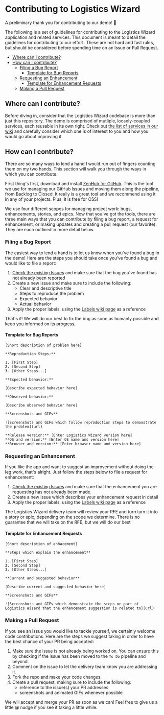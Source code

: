 # Contributing to Logistics Wizard

A preliminary thank you for contributing to our demo! :tada:

The following is a set of guidelines for contributing to the Logistics Wizard application and related services. This document is meant to detail the guidelines for contributing to our effort. These are not hard and fast rules, but should be considered before spending time on an Issue or Pull Request.

<!-- START doctoc generated TOC please keep comment here to allow auto update -->
<!-- DON'T EDIT THIS SECTION, INSTEAD RE-RUN doctoc TO UPDATE -->


- [Where can I contribute?](#where-can-i-contribute)
- [How can I contribute?](#how-can-i-contribute)
  - [Filing a Bug Report](#filing-a-bug-report)
    - [Template for Bug Reports](#template-for-bug-reports)
  - [Requesting an Enhancement](#requesting-an-enhancement)
    - [Template for Enhancement Requests](#template-for-enhancement-requests)
  - [Making a Pull Request](#making-a-pull-request)

<!-- END doctoc generated TOC please keep comment here to allow auto update -->

## Where can I contribute?

Before diving in, consider that the Logistics Wizard codebase is more than just this repository. The demo is comprised of mutliple, loosely-coupled services, each reusable in its own right. Check out [the list of services in our wiki](https://github.com/IBM-Bluemix/logistics-wizard/wiki/Services) and carefully consider which one is of interest to you and how you would go about improving it.

## How can I contribute?

There are so many ways to lend a hand I would run out of fingers counting them on my two hands. This section will walk you through the ways in which you can contribute.

First thing's first, download and install [ZenHub for GitHub](https://www.zenhub.io/). This is the tool we use for managing our GitHub Issues and moving them along the pipeline, from Backlog to Closed. It really is a great tool and we recommend using it in any of your projects. Plus, it is free for OSS!

We use four different scopes for managing project work: bugs, enhancements, stories, and epics. Now that you've got the tools, there are three main ways that you can contribute by filing a bug report, a request for enhancement, or making updates and creating a pull request (our favorite). They are each outlined in more detail below.

### Filing a Bug Report

The easiest way to lend a hand is to let us know when you've found a bug in the demo! Here are the steps you should take once you've found a bug and would like to file a report:

1. [Check the existing Issues](https://github.com/IBM-Bluemix/logistics-wizard/issues) and make sure that the bug you've found has not already been reported
2. Create a new issue and make sure to include the following:
	- Clear and descriptive title
	- Steps to reproduce the problem
	- Expected behavior
	- Actual behavior
3. Apply the proper labels, using the [Labels wiki page](https://github.com/IBM-Bluemix/logistics-wizard/wiki/Labels) as a reference

That's it! We will do our best to fix the bug as soon as humanly possible and keep you informed on its progress.

#### Template for Bug Reports

```
[Short description of problem here]

**Reproduction Steps:**

1. [First Step]
2. [Second Step]
3. [Other Steps...]

**Expected behavior:**

[Describe expected behavior here]

**Observed behavior:**

[Describe observed behavior here]

**Screenshots and GIFs**

![Screenshots and GIFs which follow reproduction steps to demonstrate the problem](url)

**Release version:** [Enter Logistics Wizard version here]
**OS and version:** [Enter OS name and version here]
**Browser and version:** [Enter browser name and version here]
```

### Requesting an Enhancement

If you like the app and want to suggest an improvement without doing the leg work, that's alright. Just follow the steps below to file a request for enhancement:

1. [Check the existing Issues](https://github.com/IBM-Bluemix/logistics-wizard/issues) and make sure that the enhancement you are requesting has not already been made.
2. Create a new issue which describes your enhancement request in detail
3. Apply the proper labels, using the [Labels wiki page](https://github.com/IBM-Bluemix/logistics-wizard/wiki/Labels) as a reference

The Logistics Wizard delivery team will review your RFE and turn turn it into a story or epic, depending on the scope we determine. There is no guarantee that we will take on the RFE, but we will do our best

#### Template for Enhancement Requests

```
[Short description of enhacement]

**Steps which explain the enhancement**

1. [First Step]
2. [Second Step]
3. [Other Steps...]

**Current and suggested behavior**

[Describe current and suggested behavior here]

**Screenshots and GIFs**

![Screenshots and GIFs which demonstrate the steps or part of Logistics Wizard that the enhancement suggestion is related to](url)

```

### Making a Pull Request

If you see an issue you would like to tackle yourself, we certainly welcome code contributions. Here are the steps we suggest taking in order to have the best chance of your PR being accepted:

1. Make sure the issue is not already being worked on. You can ensure this by checking if the issue has been moved to the `To Do` pipeline and beyond.
2. Comment on the issue to let the delivery team know you are addressing it.
3. Fork the repo and make your code changes.
4. Create a pull request, making sure to include the following:
	- reference to the issue(s) your PR addresses
	- screenshots and animated GIFs whenever possible

We will accept and merge your PR as soon as we can! Feel free to give us a little @ nudge if you see it taking a little while.
